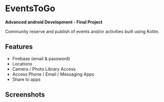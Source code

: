 # EventsToGo

**Advanced android Development - Final Project**

Community reserve and publish of events and/or activities built using Kotlin.

## Features
- Firebase (email & password)
- Locations
- Camera / Photo Library Access
- Access Phone / Email / Messaging Apps
- Share to apps

## Screenshots

